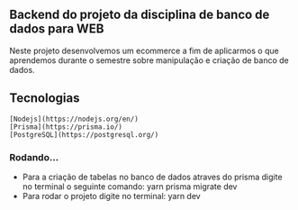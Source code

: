 ## Backend do projeto da disciplina de banco de dados para WEB

Neste projeto desenvolvemos um ecommerce a fim de aplicarmos o que aprendemos durante o semestre sobre manipulação e criação de banco de dados.

## Tecnologias
    [Nodejs](https://nodejs.org/en/)
    [Prisma](https://prisma.io/)
    [PostgreSQL](https://postgresql.org/)

### Rodando...
 - Para a criação de tabelas no banco de dados atraves do prisma digite no terminal o seguinte comando: yarn prisma migrate dev
 - Para rodar o projeto digite no terminal: yarn dev
